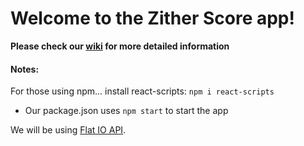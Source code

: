 # Welcome to the Zither Score app!

**Please check our [wiki](https://github.com/leahmezacs/zither-score/wiki) for more detailed information**

#### Notes:
For those using npm... install react-scripts: `npm i react-scripts`
* Our package.json uses `npm start` to start the app

We will be using [Flat IO API](https://github.com/FlatIO/api-client-js).
